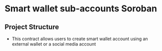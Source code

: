 # Smart wallet sub-accounts Soroban

## Project Structure


- This contract allows users to create smart wallet account using an external wallet or a social media account